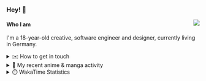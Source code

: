 ### Hey! 👋

[<img src="https://lanyard-profile-readme.vercel.app/api/228965621478588416" align="right">](https://discord.com/users/228965621478588416)

#### Who I am

I'm a 18-year-old creative, software engineer and designer, currently living in Germany.

<details>
  <summary>✉️ How to get in touch</summary>
  
> Sorted by how quickly you can expect a reply
- [Hit me up on Discord](https://discord.com/users/228965621478588416)
- [Hit me up on Twitter](https://twitter.com/cruggdev)
- [Send me a mail](mailto:me@crg.sh)
</details>


<details>
  <summary>🌸 My recent anime & manga activity</summary>
  
<!-- ANILIST_ACTIVITY:start -->

-   📺 Watched episode 9 - 11 of [Chainsaw Man](https://anilist.co/anime/127230) (17:39, 24 July 2024)
-   📺 Plans to watch [Just Because!](https://anilist.co/anime/98820) (21:27, 23 July 2024)
-   📺 Plans to watch [Akame ga Kill!](https://anilist.co/anime/20613) (21:26, 23 July 2024)
-   📺 Plans to watch [Days with My Stepsister](https://anilist.co/anime/152681) (17:13, 22 July 2024)
-   📺 Plans to watch [Azumanga Daioh](https://anilist.co/anime/66) (17:51, 21 July 2024)

<!-- ANILIST_ACTIVITY:end -->
</details>

<details>
  <summary>⏱️ WakaTime Statistics</summary>

<!--START_SECTION:waka-->

```txt
From: 15 July 2024 - To: 22 July 2024

Svelte        3 hrs 40 mins   █████████▒░░░░░░░░░░░░░░░   37.46 %
TypeScript    2 hrs 5 mins    █████▒░░░░░░░░░░░░░░░░░░░   21.42 %
Sass          40 mins         █▓░░░░░░░░░░░░░░░░░░░░░░░   06.84 %
Image (svg)   35 mins         █▓░░░░░░░░░░░░░░░░░░░░░░░   06.06 %
Prisma        33 mins         █▒░░░░░░░░░░░░░░░░░░░░░░░   05.73 %
```

<!--END_SECTION:waka-->
</details>
